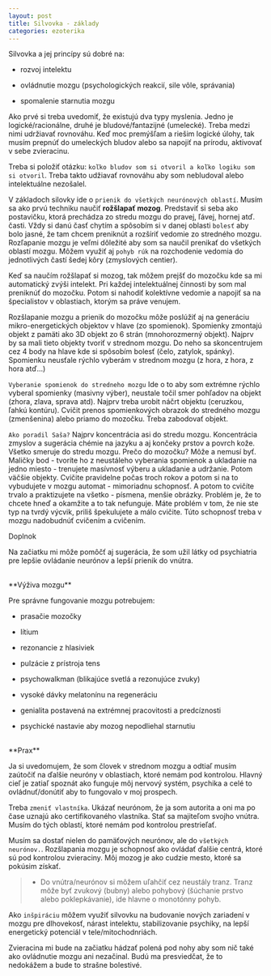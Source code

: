 ```yaml
---
layout: post
title: Silvovka - základy
categories: ezoterika
---
```


Silvovka a jej princípy sú dobré na:

- rozvoj intelektu

- ovládnutie mozgu (psychologických reakcií, sile vôle, správania)

- spomalenie starnutia mozgu


Ako prvé si treba uvedomiť, že existujú dva typy myslenia. Jedno je
logické/racionálne, druhé je bludové/fantazijné (umelecké). Treba medzi
nimi udržiavať rovnováhu. Keď moc premýšľam a riešim logické úlohy, tak
musím prepnúť do umeleckých bludov alebo sa napojiť na prírodu, aktivovať
v sebe zvieracinu.

Treba si položiť otázku: `koľko bludov som si otvoril a koľko logiku som
si otvoril`. Treba takto udžiavať rovnováhu aby som nebludoval alebo
intelektuálne nezošalel.

V základoch silovky ide o `prienik do všetkých neurónových oblastí`. Musím
sa ako prvú techniku naučiť **rožšlapať mozog**. Predstaviť si seba ako
postavičku, ktorá prechádza zo stredu mozgu do pravej, ľávej, hornej atď.
časti. Vždy si danú časť chytím a spôsobím si v danej oblasti `bolesť` aby
bolo jasné, že tam chcem preniknút a rozšíriť vedomie zo stredného mozgu.
Rozľapanie mozgu je veľmi dôležité aby som sa naučil prenikať do všetkých
oblastí mozgu. Môžem využiť aj `pohyb rúk` na rozchodenie vedomia do
jednotlivých častí šedej kôry (zmyslových centier).

Keď sa naučím rožšlapať si mozog, tak môžem prejšť do mozočku kde sa mi
automatický zvýši intelekt. Pri každej intelektuálnej činnosti by som mal
preniknúť do mozočku. Potom si nahodiť kolektívne vedomie a napojiť sa na
špecialistov v oblastiach, ktorým sa práve venujem.

Rozšlapanie mozgu a prienik do mozočku môže poslúžiť aj na generáciu
mikro-energetických objektov v hlave (zo spomienok). Spomienky zmontajú
objekt z pamäti ako 3D objekt zo 6 strán (mnohorozmerný objekt). Najprv by
sa mali tieto objekty tvoriť v strednom mozgu. Do neho sa skoncentrujem
cez 4 body na hlave kde si spôsobím bolesť (čelo, zatylok, spánky).
Spomienku neusťale rýchlo vyberám v strednom mozgu (z hora, z hora, z hora
atď...)

`Vyberanie spomienok do stredneho mozgu`
Ide o to aby som extrémne rýchlo vyberal spomienky (masivny výber),
neustale točil smer pohľadov na objekt (zhora, zlava, sprava atd). Najprv
treba urobit náčrt objektu (ceruzkou, ľahkú kontúru). Cvičit prenos
spomienkových obrazok do stredného mozgu (zmenšenina) alebo priamo do
mozočku. Treba zabodovať objekt.

`Ako poradil Saša?`
Najprv koncentrácia asi do stredu mozgu.
Koncentrácia zmyslov a sugerácia chémie na jazyku a aj končeky prstov a povrch kože.
Všetko smeruje do stredu mozgu.
Prečo do mozočku?  Môže a nemusí byť.
Maličky bod - tvoríte ho z neustáleho vyberania spomienok a ukladanie na jedno miesto - trenujete masívnosť výberu a ukladanie a udržanie.
Potom väčšie objekty.
Cvičite pravidelne počas troch rokov a potom si na to vybudujete v mozgu automat - mimoriadnu schopnosť.
A potom to cvičíte trvalo a praktizujete na všetko - písmena, menšie obrázky.
Problém je, že to chcete hneď a okamžite a to tak nefunguje.
Máte problém v tom, že nie ste typ na tvrdý výcvik, priliš špekulujete a málo cvičite.
Túto schopnosť treba v mozgu nadobudnúť cvičením a cvičením. 

Doplnok

Na začiatku mi môže pomôčť aj sugerácia, že som užil látky od psychiatria
pre lepšie ovládanie neurónov a lepší prienik do vnútra.

<br/>
**Výživa mozgu**

Pre správne fungovanie mozgu potrebujem:

- prasačie mozočky

- lítium

- rezonancie z hlasiviek

- pulzácie z prístroja tens

- psychowalkman (blikajúce svetlá a rezonujúce zvuky)

- vysoké dávky melatonínu na regeneráciu

- genialita postavená na extrémnej pracovitosti a predcíznosti

- psychické nastavie aby mozog nepodliehal starnutiu 

<br/>
**Prax**

Ja si uvedomujem, že som človek v strednom mozgu a odtiaľ musím zaútočiť
na ďalšie neuróny v oblastiach, ktoré nemám pod kontrolou. Hlavný cieľ je
zatiaľ spoznát ako funguje môj nervový systém, psychika a celé to
ovládnuť/donútiť aby to fungovalo v moj prospech. 

Treba `zmeniť vlastníka`. Ukázať neurónom, že ja som autorita a oni ma po
čase uznajú ako certifikovaného vlastníka. Stať sa majiteľom svojho
vnútra. Musím do tých oblastí, ktoré nemám pod kontrolou prestrieľať.

Musím sa dostať nielen do pamäťových neurónov, ale do `všetkých
neurónov.`. Rozšlapania mozgu je schopnosť ako ovládať ďalšie centrá,
ktoré sú pod kontrolou zvieraciny. Môj mozog je ako cudzie mesto, ktoré sa
pokúsim získať.

>- Do vnútra/neurónov si môžem uľahčiť cez neustály tranz. Tranz môže byť
> zvukový (bubny) alebo pohybový (šúchanie prstvo alebo poklepkávanie),
> ide hlavne o monotónny pohyb.

Ako `inšpiráciu` môžem využiť silvovku na budovanie nových zariadení v
mozgu pre dlhovekosť, nárast intelektu, stabilizovanie psychiky, na lepší
energetický potenciál v tele/mitochodnriách.


Zvieracina mi bude na začiatku hádzať polená pod nohy aby som nič také ako
ovládnutie mozgu ani nezačinal. Budú ma presviedčat, že to nedokážem a
bude to strašne bolestivé.
